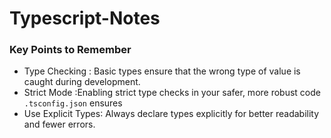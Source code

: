 # Typescript-Notes

###  Key Points to Remember
- Type Checking : Basic types ensure that the wrong type of value is caught during development.
- Strict Mode :Enabling strict type checks in your safer, more robust code `.tsconfig.json` ensures 
- Use Explicit Types Always declare types explicitly for better readability and fewer errors.